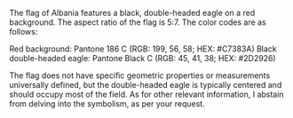 The flag of Albania features a black, double-headed eagle on a red background. The aspect ratio of the flag is 5:7. The color codes are as follows:

Red background: Pantone 186 C (RGB: 199, 56, 58; HEX: #C7383A)
Black double-headed eagle: Pantone Black C (RGB: 45, 41, 38; HEX: #2D2926)

The flag does not have specific geometric properties or measurements universally defined, but the double-headed eagle is typically centered and should occupy most of the field. As for other relevant information, I abstain from delving into the symbolism, as per your request.